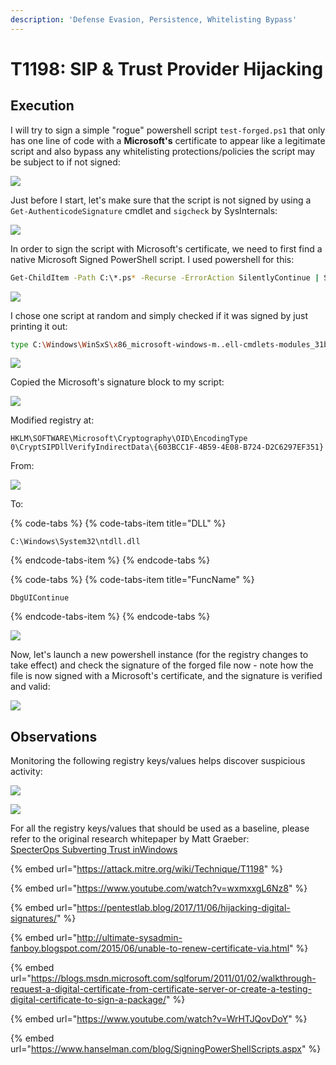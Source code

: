 ```yaml
---
description: 'Defense Evasion, Persistence, Whitelisting Bypass'
---
```


# T1198: SIP & Trust Provider Hijacking

## Execution

I will try to sign a simple "rogue" powershell script `test-forged.ps1` that only has one line of code with a **Microsoft's** certificate to appear like a legitimate script and also bypass any whitelisting protections/policies the script may be subject to if not signed:

![](../.gitbook/assets/trust-ps-file.png)

Just before I start, let's make sure that the script is not signed by using a `Get-AuthenticodeSignature` cmdlet and `sigcheck` by SysInternals:

![](../.gitbook/assets/trust-not-signed.png)

In order to sign the script with Microsoft's certificate, we need to first find a native Microsoft Signed PowerShell script. I used powershell for this:

```bash
Get-ChildItem -Path C:\*.ps* -Recurse -ErrorAction SilentlyContinue | Select-String -Pattern "# SIG # Begin signature block"
```

![](../.gitbook/assets/trust-find-signed.png)

I chose one script at random and simply checked if it was signed by just printing it out:

```bash
type C:\Windows\WinSxS\x86_microsoft-windows-m..ell-cmdlets-modules_31bf3856ad364e35_10.0.16299.15_none_c7c20f51cd336675\Wdac.psd1
```

![](../.gitbook/assets/trust-check-if-signing-block-exists.png)

Copied the Microsoft's signature block to my script:

![](../.gitbook/assets/trust-script-with-ms-signing-code.png)

Modified registry at:

`HKLM\SOFTWARE\Microsoft\Cryptography\OID\EncodingType 0\CryptSIPDllVerifyIndirectData\{603BCC1F-4B59-4E08-B724-D2C6297EF351}`

From:

![](../.gitbook/assets/trust-from.png)

To:

{% code-tabs %}
{% code-tabs-item title="DLL" %}
```text
C:\Windows\System32\ntdll.dll
```
{% endcode-tabs-item %}
{% endcode-tabs %}

{% code-tabs %}
{% code-tabs-item title="FuncName" %}
```text
DbgUIContinue
```
{% endcode-tabs-item %}
{% endcode-tabs %}

![](../.gitbook/assets/trust-to.png)

Now, let's launch a new powershell instance \(for the registry changes to take effect\) and check the signature of the forged file now - note how the file is now signed with a Microsoft's certificate, and the signature is verified and valid:

![](../.gitbook/assets/trust-signed.png)

## Observations

Monitoring the following registry keys/values helps discover suspicious activity:

![](../.gitbook/assets/trust-sysmon1.png)

![](../.gitbook/assets/trust-sysmon2.png)

For all the registry keys/values that should be used as a baseline, please refer to the original research whitepaper by Matt Graeber:   
[SpecterOps Subverting Trust inWindows](https://specterops.io/assets/resources/SpecterOps_Subverting_Trust_in_Windows.pdf)

{% embed url="https://attack.mitre.org/wiki/Technique/T1198" %}

{% embed url="https://www.youtube.com/watch?v=wxmxxgL6Nz8" %}

{% embed url="https://pentestlab.blog/2017/11/06/hijacking-digital-signatures/" %}

{% embed url="http://ultimate-sysadmin-fanboy.blogspot.com/2015/06/unable-to-renew-certificate-via.html" %}

{% embed url="https://blogs.msdn.microsoft.com/sqlforum/2011/01/02/walkthrough-request-a-digital-certificate-from-certificate-server-or-create-a-testing-digital-certificate-to-sign-a-package/" %}

{% embed url="https://www.youtube.com/watch?v=WrHTJQovDoY" %}

{% embed url="https://www.hanselman.com/blog/SigningPowerShellScripts.aspx" %}

